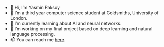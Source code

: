 - 👋 Hi, I’m Yasmin Paksoy
- 👀 I’m a third year computer science student at Goldsmiths, University of London. 
- 🌱 I’m currently learning about AI and neural networks.  
- 💞️ I’m working on my final project based on deep learning and natural language processing. 
- 📫 You can reach me [here](https://www.linkedin.com/in/yasmin-paksoy/). 
